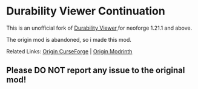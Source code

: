 # Durability Viewer Continuation

This is an unofficial fork of [Durability Viewer](https://modrinth.com/mod/durabilityviewer),for neoforge 1.21.1 and above.

The origin mod is abandoned, so i made this mod.
 

Related Links: [Origin CurseForge](https://www.curseforge.com/minecraft/mc-mods/giselbaers-durability-viewer) | [Origin Modrinth](https://modrinth.com/mod/durabilityviewer)


## Please DO NOT report any issue to the original mod!